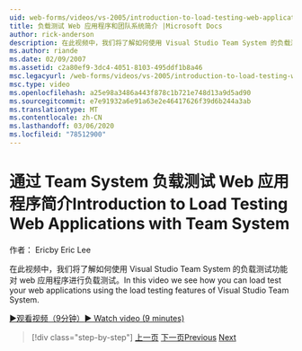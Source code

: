 ```yaml
---
uid: web-forms/videos/vs-2005/introduction-to-load-testing-web-applications-with-team-system
title: 负载测试 Web 应用程序和团队系统简介 |Microsoft Docs
author: rick-anderson
description: 在此视频中，我们将了解如何使用 Visual Studio Team System 的负载测试功能对 web 应用程序进行负载测试。
ms.author: riande
ms.date: 02/09/2007
ms.assetid: c2a80ef9-3dc4-4051-8103-495ddf1b8a46
msc.legacyurl: /web-forms/videos/vs-2005/introduction-to-load-testing-web-applications-with-team-system
msc.type: video
ms.openlocfilehash: a25e98a3486a443f878c1b721e748d13a9d5ad90
ms.sourcegitcommit: e7e91932a6e91a63e2e46417626f39d6b244a3ab
ms.translationtype: MT
ms.contentlocale: zh-CN
ms.lasthandoff: 03/06/2020
ms.locfileid: "78512900"
---
```

# <a name="introduction-to-load-testing-web-applications-with-team-system"></a><span data-ttu-id="66dde-103">通过 Team System 负载测试 Web 应用程序简介</span><span class="sxs-lookup"><span data-stu-id="66dde-103">Introduction to Load Testing Web Applications with Team System</span></span>

<span data-ttu-id="66dde-104">作者： Eric</span><span class="sxs-lookup"><span data-stu-id="66dde-104">by Eric Lee</span></span>

<span data-ttu-id="66dde-105">在此视频中，我们将了解如何使用 Visual Studio Team System 的负载测试功能对 web 应用程序进行负载测试。</span><span class="sxs-lookup"><span data-stu-id="66dde-105">In this video we see how you can load test your web applications using the load testing features of Visual Studio Team System.</span></span>

[<span data-ttu-id="66dde-106">&#9654;观看视频（9分钟）</span><span class="sxs-lookup"><span data-stu-id="66dde-106">&#9654; Watch video (9 minutes)</span></span>](https://channel9.msdn.com/Blogs/ASP-NET-Site-Videos/introduction-to-load-testing-web-applications-with-team-system)

> [!div class="step-by-step"]
> <span data-ttu-id="66dde-107">[上一页](introduction-to-testing-web-applications-with-team-system.md)
> [下一页](introduction-to-manual-testing-with-team-system.md)</span><span class="sxs-lookup"><span data-stu-id="66dde-107">[Previous](introduction-to-testing-web-applications-with-team-system.md)
[Next](introduction-to-manual-testing-with-team-system.md)</span></span>
